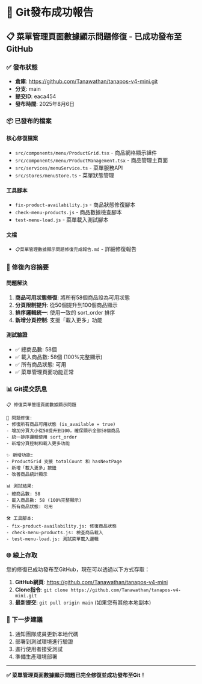 # 🚀 Git發布成功報告

## 📋 菜單管理頁面數據顯示問題修復 - 已成功發布至GitHub

### ✅ 發布狀態
- **倉庫**: https://github.com/Tanawathan/tanapos-v4-mini.git
- **分支**: main
- **提交ID**: eaca454
- **發布時間**: 2025年8月6日

### 📦 已發布的檔案

#### 核心修復檔案
- `src/components/menu/ProductGrid.tsx` - 商品網格顯示組件
- `src/components/menu/ProductManagement.tsx` - 商品管理主頁面
- `src/services/menuService.ts` - 菜單服務API
- `src/stores/menuStore.ts` - 菜單狀態管理

#### 工具腳本
- `fix-product-availability.js` - 商品狀態修復腳本
- `check-menu-products.js` - 商品數據檢查腳本  
- `test-menu-load.js` - 菜單載入測試腳本

#### 文檔
- `📋菜單管理數據顯示問題修復完成報告.md` - 詳細修復報告

### 🔧 修復內容摘要

#### 問題解決
1. **商品可用狀態修復**: 將所有58個商品設為可用狀態
2. **分頁限制提升**: 從50個提升到100個商品顯示
3. **排序邏輯統一**: 使用一致的 sort_order 排序
4. **新增分頁控制**: 支援「載入更多」功能

#### 測試驗證
- ✅ 總商品數: 58個
- ✅ 載入商品數: 58個 (100%完整顯示)
- ✅ 所有商品狀態: 可用
- ✅ 菜單管理頁面功能正常

### 📊 Git提交訊息
```
📋 修復菜單管理頁面數據顯示問題

🔧 問題修復:
- 修復所有商品可用狀態 (is_available = true)
- 增加分頁大小從50提升到100，確保顯示全部58個商品
- 統一排序邏輯使用 sort_order
- 新增分頁控制和載入更多功能

✨ 新增功能:
- ProductGrid 支援 totalCount 和 hasNextPage
- 新增「載入更多」按鈕
- 改善商品統計顯示

📊 測試結果:
- 總商品數: 58
- 載入商品數: 58 (100%完整顯示)
- 所有商品狀態: 可用

🛠️ 工具腳本:
- fix-product-availability.js: 修復商品狀態
- check-menu-products.js: 檢查商品載入
- test-menu-load.js: 測試菜單載入邏輯
```

### 🌐 線上存取
您的修復已成功發布至GitHub，現在可以透過以下方式存取：

1. **GitHub網頁**: https://github.com/Tanawathan/tanapos-v4-mini
2. **Clone指令**: `git clone https://github.com/Tanawathan/tanapos-v4-mini.git`
3. **最新提交**: `git pull origin main` (如果您有其他本地副本)

### 🎯 下一步建議
1. 通知團隊成員更新本地代碼
2. 部署到測試環境進行驗證
3. 進行使用者接受測試
4. 準備生產環境部署

---
**✅ 菜單管理頁面數據顯示問題已完全修復並成功發布至Git！**
